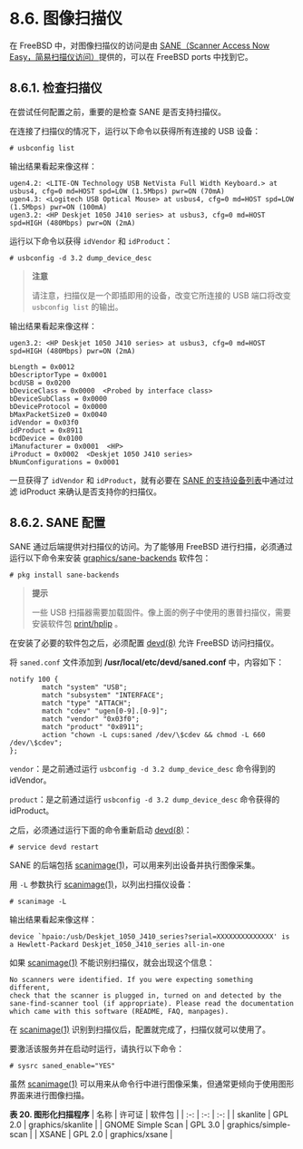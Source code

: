 # 8.6. 图像扫描仪

在 FreeBSD 中，对图像扫描仪的访问是由 [SANE（Scanner Access Now Easy，简易扫描仪访问）](http://www.sane-project.org/)提供的，可以在 FreeBSD ports 中找到它。

## 8.6.1. 检查扫描仪

在尝试任何配置之前，重要的是检查 SANE 是否支持扫描仪。

在连接了扫描仪的情况下，运行以下命令以获得所有连接的 USB 设备：

```
# usbconfig list
```

输出结果看起来像这样：

```
ugen4.2: <LITE-ON Technology USB NetVista Full Width Keyboard.> at usbus4, cfg=0 md=HOST spd=LOW (1.5Mbps) pwr=ON (70mA)
ugen4.3: <Logitech USB Optical Mouse> at usbus4, cfg=0 md=HOST spd=LOW (1.5Mbps) pwr=ON (100mA)
ugen3.2: <HP Deskjet 1050 J410 series> at usbus3, cfg=0 md=HOST spd=HIGH (480Mbps) pwr=ON (2mA)
```

运行以下命令以获得 `idVendor` 和 `idProduct`：

```
# usbconfig -d 3.2 dump_device_desc
```

> **注意**
> 
> 请注意，扫描仪是一个即插即用的设备，改变它所连接的 USB 端口将改变 `usbconfig list` 的输出。

输出结果看起来像这样：

```
ugen3.2: <HP Deskjet 1050 J410 series> at usbus3, cfg=0 md=HOST spd=HIGH (480Mbps) pwr=ON (2mA)

bLength = 0x0012
bDescriptorType = 0x0001
bcdUSB = 0x0200
bDeviceClass = 0x0000  <Probed by interface class>
bDeviceSubClass = 0x0000
bDeviceProtocol = 0x0000
bMaxPacketSize0 = 0x0040
idVendor = 0x03f0
idProduct = 0x8911
bcdDevice = 0x0100
iManufacturer = 0x0001  <HP>
iProduct = 0x0002  <Deskjet 1050 J410 series>
bNumConfigurations = 0x0001
```

一旦获得了 `idVendor` 和 `idProduct`，就有必要在 [SANE 的支持设备列表](http://www.sane-project.org/lists/sane-mfgs-cvs.html)中通过过滤 idProduct 来确认是否支持你的扫描仪。

## 8.6.2. SANE 配置

SANE 通过后端提供对扫描仪的访问。为了能够用 FreeBSD 进行扫描，必须通过运行以下命令来安装 [graphics/sane-backends](https://cgit.freebsd.org/ports/tree/graphics/sane-backends/) 软件包：

```
# pkg install sane-backends
```

> **提示**
> 
> 一些 USB 扫描器需要加载固件。像上面的例子中使用的惠普扫描仪，需要安装软件包 [print/hplip](https://cgit.freebsd.org/ports/tree/print/hplip/) 。

在安装了必要的软件包之后，必须配置 [devd(8)](https://man.freebsd.org/cgi/man.cgi?query=devd&sektion=8&format=html) 允许 FreeBSD 访问扫描仪。

将 `saned.conf` 文件添加到 **/usr/local/etc/devd/saned.conf** 中，内容如下：

```
notify 100 {
        match "system" "USB";
        match "subsystem" "INTERFACE";
        match "type" "ATTACH";
        match "cdev" "ugen[0-9].[0-9]";
        match "vendor" "0x03f0"; 
        match "product" "0x8911"; 
        action "chown -L cups:saned /dev/\$cdev && chmod -L 660 /dev/\$cdev";
};
```

`vendor`：是之前通过运行 `usbconfig -d 3.2 dump_device_desc` 命令得到的 idVendor。

`product`：是之前通过运行 `usbconfig -d 3.2 dump_device_desc` 命令获得的 idProduct。

之后，必须通过运行下面的命令重新启动 [devd(8)](https://man.freebsd.org/cgi/man.cgi?query=devd&sektion=8&format=html)：

```
# service devd restart
```

SANE 的后端包括 [scanimage(1)](https://man.freebsd.org/cgi/man.cgi?query=scanimage&sektion=1&format=html)，可以用来列出设备并执行图像采集。

用 `-L` 参数执行 [scanimage(1)](https://man.freebsd.org/cgi/man.cgi?query=scanimage&sektion=1&format=html)，以列出扫描仪设备：

```
# scanimage -L
```

输出结果看起来像这样：

```
device `hpaio:/usb/Deskjet_1050_J410_series?serial=XXXXXXXXXXXXXX' is a Hewlett-Packard Deskjet_1050_J410_series all-in-one
```

如果 [scanimage(1)](https://man.freebsd.org/cgi/man.cgi?query=scanimage&sektion=1&format=html) 不能识别扫描仪，就会出现这个信息：

```
No scanners were identified. If you were expecting something different,
check that the scanner is plugged in, turned on and detected by the
sane-find-scanner tool (if appropriate). Please read the documentation
which came with this software (README, FAQ, manpages).
```

在 [scanimage(1)](https://man.freebsd.org/cgi/man.cgi?query=scanimage&sektion=1&format=html) 识别到扫描仪后，配置就完成了，扫描仪就可以使用了。

要激活该服务并在启动时运行，请执行以下命令：

```
# sysrc saned_enable="YES"
```

虽然 [scanimage(1)](https://man.freebsd.org/cgi/man.cgi?query=scanimage&sektion=1&format=html) 可以用来从命令行中进行图像采集，但通常更倾向于使用图形界面来进行图像扫描。

**表 20. 图形化扫描程序**
| 名称 | 许可证 | 软件包 |
| :-: | :-: | :-: |
| skanlite | GPL 2.0 | graphics/skanlite |
| GNOME Simple Scan | GPL 3.0 | graphics/simple-scan |
| XSANE | GPL 2.0 | graphics/xsane |
